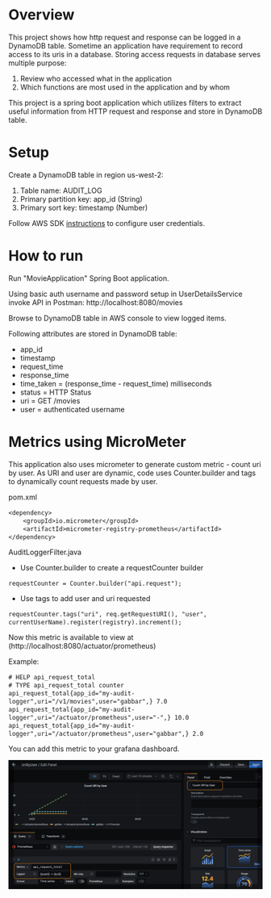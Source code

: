 # Overview
This project shows how http request and response can be logged in a DynamoDB table. Sometime an application have requirement to record access to its uris in a database. Storing access requests in database serves multiple purpose:
1. Review who accessed what in the application
2. Which functions are most used in the application and by whom

This project is a spring boot application which utilizes filters to extract useful information from HTTP request and response and store in DynamoDB table.

# Setup
Create a DynamoDB table in region us-west-2:
1. Table name:	AUDIT_LOG
2. Primary partition key:	app_id (String)
3. Primary sort key:	timestamp (Number)

Follow AWS SDK [instructions](https://docs.aws.amazon.com/sdk-for-java/latest/developer-guide/get-started.html) to configure user credentials.

# How to run
Run "MovieApplication" Spring Boot application.

Using basic auth username and password setup in UserDetailsService invoke API in Postman: http://localhost:8080/movies

Browse to DynamoDB table in AWS console to view logged items. 

Following attributes are stored in DynamoDB table:

* app_id
* timestamp
* request_time 
* response_time 
* time_taken = (response_time - request_time) milliseconds
* status = HTTP Status
* uri = GET /movies
* user = authenticated username

# Metrics using MicroMeter
This application also uses micrometer to generate custom metric - count uri by user. As URI and user are dynamic, code uses Counter.builder and tags to dynamically count requests made by user.

pom.xml
```
<dependency>
    <groupId>io.micrometer</groupId>
    <artifactId>micrometer-registry-prometheus</artifactId>
</dependency>
```

AuditLoggerFilter.java
* Use Counter.builder to create a requestCounter builder

```
requestCounter = Counter.builder("api.request");
```

* Use tags to add user and uri requested
```
requestCounter.tags("uri", req.getRequestURI(), "user", currentUserName).register(registry).increment();
```

Now this metric is available to view at (http://localhost:8080/actuator/prometheus)

Example:
```
# HELP api_request_total  
# TYPE api_request_total counter
api_request_total{app_id="my-audit-logger",uri="/v1/movies",user="gabbar",} 7.0
api_request_total{app_id="my-audit-logger",uri="/actuator/prometheus",user="-",} 10.0
api_request_total{app_id="my-audit-logger",uri="/actuator/prometheus",user="gabbar",} 2.0
```

You can add this metric to your grafana dashboard.

![grafana image](https://github.com/arvindhiman/auditlogger/blob/main/grafana.png?raw=true)






